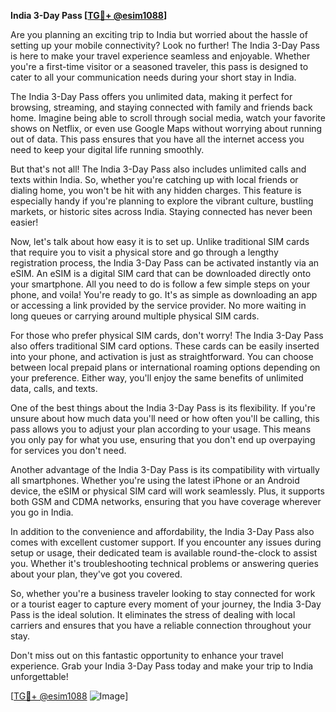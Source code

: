 **India 3-Day Pass [[TG💪+ @esim1088](https://t.me/s/esim1088)]**

Are you planning an exciting trip to India but worried about the hassle of setting up your mobile connectivity? Look no further! The India 3-Day Pass is here to make your travel experience seamless and enjoyable. Whether you're a first-time visitor or a seasoned traveler, this pass is designed to cater to all your communication needs during your short stay in India.

The India 3-Day Pass offers you unlimited data, making it perfect for browsing, streaming, and staying connected with family and friends back home. Imagine being able to scroll through social media, watch your favorite shows on Netflix, or even use Google Maps without worrying about running out of data. This pass ensures that you have all the internet access you need to keep your digital life running smoothly.

But that's not all! The India 3-Day Pass also includes unlimited calls and texts within India. So, whether you're catching up with local friends or dialing home, you won't be hit with any hidden charges. This feature is especially handy if you're planning to explore the vibrant culture, bustling markets, or historic sites across India. Staying connected has never been easier!

Now, let's talk about how easy it is to set up. Unlike traditional SIM cards that require you to visit a physical store and go through a lengthy registration process, the India 3-Day Pass can be activated instantly via an eSIM. An eSIM is a digital SIM card that can be downloaded directly onto your smartphone. All you need to do is follow a few simple steps on your phone, and voila! You're ready to go. It's as simple as downloading an app or accessing a link provided by the service provider. No more waiting in long queues or carrying around multiple physical SIM cards.

For those who prefer physical SIM cards, don't worry! The India 3-Day Pass also offers traditional SIM card options. These cards can be easily inserted into your phone, and activation is just as straightforward. You can choose between local prepaid plans or international roaming options depending on your preference. Either way, you'll enjoy the same benefits of unlimited data, calls, and texts.

One of the best things about the India 3-Day Pass is its flexibility. If you're unsure about how much data you'll need or how often you'll be calling, this pass allows you to adjust your plan according to your usage. This means you only pay for what you use, ensuring that you don't end up overpaying for services you don't need.

Another advantage of the India 3-Day Pass is its compatibility with virtually all smartphones. Whether you're using the latest iPhone or an Android device, the eSIM or physical SIM card will work seamlessly. Plus, it supports both GSM and CDMA networks, ensuring that you have coverage wherever you go in India.

In addition to the convenience and affordability, the India 3-Day Pass also comes with excellent customer support. If you encounter any issues during setup or usage, their dedicated team is available round-the-clock to assist you. Whether it's troubleshooting technical problems or answering queries about your plan, they've got you covered.

So, whether you're a business traveler looking to stay connected for work or a tourist eager to capture every moment of your journey, the India 3-Day Pass is the ideal solution. It eliminates the stress of dealing with local carriers and ensures that you have a reliable connection throughout your stay.

Don't miss out on this fantastic opportunity to enhance your travel experience. Grab your India 3-Day Pass today and make your trip to India unforgettable! 

[[TG💪+ @esim1088](https://t.me/s/esim1088) ![Image](https://i.postimg.cc/Y0z9fWf4/image.png)]